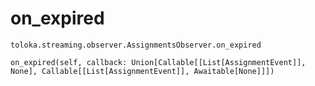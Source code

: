 # on_expired
`toloka.streaming.observer.AssignmentsObserver.on_expired`

```
on_expired(self, callback: Union[Callable[[List[AssignmentEvent]], None], Callable[[List[AssignmentEvent]], Awaitable[None]]])
```

